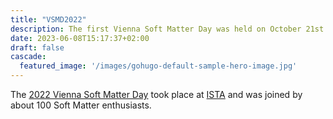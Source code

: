 ```yaml
---
title: "VSMD2022"
description: The first Vienna Soft Matter Day was held on October 21st 2022 at IST Austria in Klosterneuburg.
date: 2023-06-08T15:17:37+02:00
draft: false
cascade:
  featured_image: '/images/gohugo-default-sample-hero-image.jpg'
---
```


The [2022 Vienna Soft Matter Day](https://ist.ac.at/de/news-events/event/?eid=3898) took place at [ISTA](https://ista.ac.at) and was joined by about 100
Soft Matter enthusiasts.

